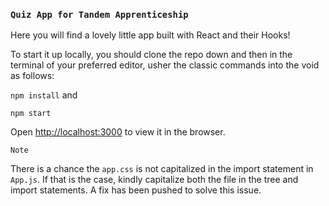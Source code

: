 ### `Quiz App for Tandem Apprenticeship`

Here you will find a lovely little app built with React and their Hooks!

To start it up locally, you should clone the repo down and then in the terminal of your preferred editor, usher the classic commands into the void as follows: 

`npm install` and

`npm start`

Open [http://localhost:3000](http://localhost:3000) to view it in the browser.


`Note`

There is a chance the `app.css` is not capitalized in the import statement in `App.js`. If that is the case, kindly capitalize both the file in the tree and import statements. A fix has been pushed to solve this issue.
